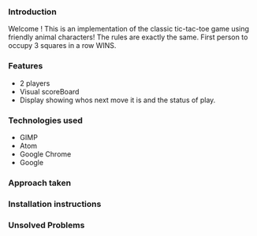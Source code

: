 
### Introduction

Welcome !
This is an implementation of the classic tic-tac-toe game using friendly animal characters!
The rules are exactly the same. First person to occupy 3 squares in a row WINS.

### Features
* 2 players
* Visual scoreBoard
* Display showing whos next move it is and the status of play.


### Technologies used
* GIMP
* Atom
* Google Chrome
* Google

### Approach taken



### Installation instructions



### Unsolved Problems
